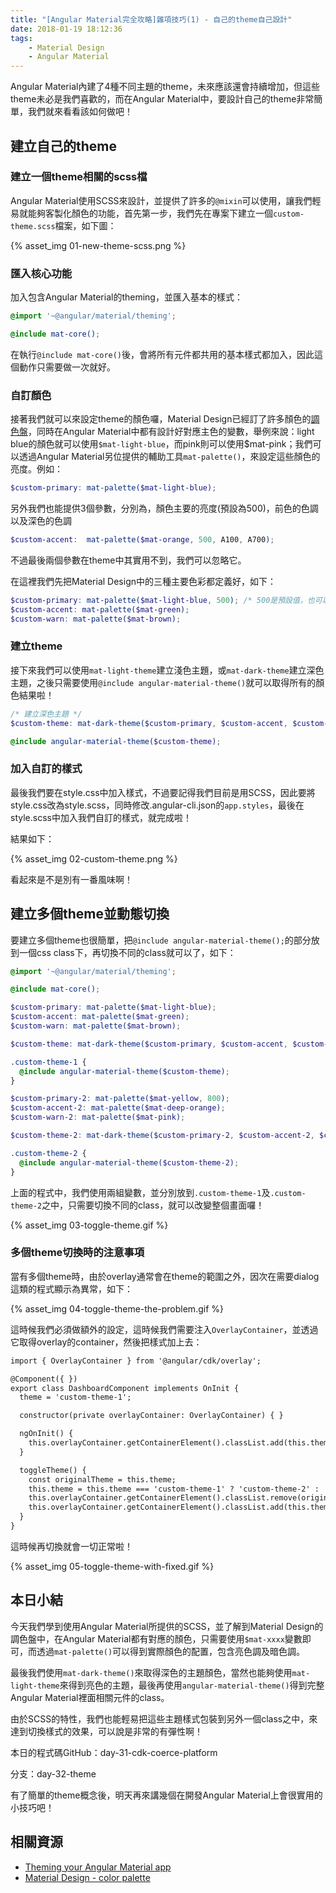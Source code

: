 ```yaml
---
title: "[Angular Material完全攻略]雜項技巧(1) - 自己的theme自己設計"
date: 2018-01-19 18:12:36
tags:
	- Material Design
	- Angular Material
---
```


Angular Material內建了4種不同主題的theme，未來應該還會持續增加，但這些theme未必是我們喜歡的，而在Angular Material中，要設計自己的theme非常簡單，我們就來看看該如何做吧！

<!-- more -->

## 建立自己的theme

### 建立一個theme相關的scss檔

Angular Material使用SCSS來設計，並提供了許多的`@mixin`可以使用，讓我們輕易就能夠客製化顏色的功能，首先第一步，我們先在專案下建立一個`custom-theme.scss`檔案，如下圖：

{% asset_img 01-new-theme-scss.png %}

### 匯入核心功能

加入包含Angular Material的theming，並匯入基本的樣式：

```scss
@import '~@angular/material/theming';

@include mat-core();
```

在執行`@include mat-core()`後，會將所有元件都共用的基本樣式都加入，因此這個動作只需要做一次就好。

### 自訂顏色

接著我們就可以來設定theme的顏色囉，Material Design已經訂了許多顏色的[調色盤](https://material.io/guidelines/style/color.html#color-color-palette)，同時在Angular Material中都有設計好對應主色的變數，舉例來說：light blue的顏色就可以使用`$mat-light-blue`，而pink則可以使用$mat-pink；我們可以透過Angular Material另位提供的輔助工具`mat-palette()`，來設定這些顏色的亮度。例如：

```scss
$custom-primary: mat-palette($mat-light-blue);
```

另外我們也能提供3個參數，分別為，顏色主要的亮度(預設為500)，前色的色調以及深色的色調

```scss
$custom-accent:  mat-palette($mat-orange, 500, A100, A700);
```

不過最後兩個參數在theme中其實用不到，我們可以忽略它。

在這裡我們先把Material Design中的三種主要色彩都定義好，如下：

```scss
$custom-primary: mat-palette($mat-light-blue, 500); /* 500是預設值，也可以忽略 */
$custom-accent: mat-palette($mat-green);
$custom-warn: mat-palette($mat-brown);
```

### 建立theme

接下來我們可以使用`mat-light-theme`建立淺色主題，或`mat-dark-theme`建立深色主題，之後只需要使用`@include angular-material-theme()`就可以取得所有的顏色結果啦！

```scss
/* 建立深色主題 */
$custom-theme: mat-dark-theme($custom-primary, $custom-accent, $custom-warn);

@include angular-material-theme($custom-theme);
```

### 加入自訂的樣式

最後我們要在style.css中加入樣式，不過要記得我們目前是用SCSS，因此要將style.css改為style.scss，同時修改.angular-cli.json的`app.styles`，最後在style.scss中加入我們自訂的樣式，就完成啦！

結果如下：

{% asset_img 02-custom-theme.png %}

看起來是不是別有一番風味啊！

## 建立多個theme並動態切換

要建立多個theme也很簡單，把`@include angular-material-theme();`的部分放到一個css class下，再切換不同的class就可以了，如下：

```scss
@import '~@angular/material/theming';

@include mat-core();

$custom-primary: mat-palette($mat-light-blue);
$custom-accent: mat-palette($mat-green);
$custom-warn: mat-palette($mat-brown);

$custom-theme: mat-dark-theme($custom-primary, $custom-accent, $custom-warn);

.custom-theme-1 {
  @include angular-material-theme($custom-theme);
}

$custom-primary-2: mat-palette($mat-yellow, 800);
$custom-accent-2: mat-palette($mat-deep-orange);
$custom-warn-2: mat-palette($mat-pink);

$custom-theme-2: mat-dark-theme($custom-primary-2, $custom-accent-2, $custom-warn-2);

.custom-theme-2 {
  @include angular-material-theme($custom-theme-2);
}
```

上面的程式中，我們使用兩組變數，並分別放到`.custom-theme-1`及`.custom-theme-2`之中，只需要切換不同的class，就可以改變整個畫面囉！

{% asset_img 03-toggle-theme.gif %}

### 多個theme切換時的注意事項

當有多個theme時，由於overlay通常會在theme的範圍之外，因次在需要dialog這類的程式顯示為異常，如下：

{% asset_img 04-toggle-theme-the-problem.gif %}

這時候我們必須做額外的設定，這時候我們需要注入`OverlayContainer`，並透過它取得overlay的container，然後把樣式加上去：

```html
import { OverlayContainer } from '@angular/cdk/overlay';

@Component({ })
export class DashboardComponent implements OnInit {
  theme = 'custom-theme-1';

  constructor(private overlayContainer: OverlayContainer) { }

  ngOnInit() {
    this.overlayContainer.getContainerElement().classList.add(this.theme);
  }

  toggleTheme() {
    const originalTheme = this.theme;
    this.theme = this.theme === 'custom-theme-1' ? 'custom-theme-2' : 'custom-theme-1';
    this.overlayContainer.getContainerElement().classList.remove(originalTheme);
    this.overlayContainer.getContainerElement().classList.add(this.theme);
  }
}
```

這時候再切換就會一切正常啦！

{% asset_img 05-toggle-theme-with-fixed.gif %}

## 本日小結

今天我們學到使用Angular Material所提供的SCSS，並了解到Material Design的調色盤中，在Angular Material都有對應的顏色，只需要使用`$mat-xxxx`變數即可，而透過`mat-palette()`可以得到實際顏色的配置，包含亮色調及暗色調。

最後我們使用`mat-dark-theme()`來取得深色的主題顏色，當然也能夠使用`mat-light-theme`來得到亮色的主題，最後再使用`angular-material-theme()`得到完整Angular Material裡面相關元件的class。

由於SCSS的特性，我們也能輕易把這些主題樣式包裝到另外一個class之中，來達到切換樣式的效果，可以說是非常的有彈性啊！

本日的程式碼GitHub：day-31-cdk-coerce-platform

分支：day-32-theme

有了簡單的theme概念後，明天再來講幾個在開發Angular Material上會很實用的小技巧吧！

## 相關資源

-   [Theming your Angular Material app](https://material.angular.io/guide/theming)
-   [Material Design - color palette](https://material.io/guidelines/style/color.html#color-color-palette)